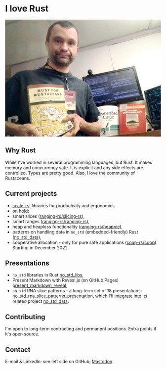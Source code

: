 # I love Rust

![Photo of the author with Rust books and his workstation](working_and_reading_on_rust.jpg)

## Why Rust

While I've worked in several programming languages, but Rust. It makes memory and concurrency safe.
It is explicit and any side effects are controlled. Types are pretty good. Also, I love the
community of Rustaceans.

## Current projects

- <a href="https://github.com/scale-rs/">scale-rs</a>: libraries for productivity and ergonomics
- on hold:
- smart slices (<a href="https://github.com/ranging-rs/slicing-rs">ranging-rs/slicing-rs</a><!--
  [ranging-rs/slicing-rs](https://github.com/ranging-rs/slicing-rs))-->),
- smart ranges (<a href="https://github.com/ranging-rs/ranging-rs">ranging-rs/ranging-rs</a><!--
  [ranging-rs/ranging-rs](https://github.com/ranging-rs/ranging-rs)-->),
- heap and heapless functionality (<a
  href="https://github.com/ranging-rs/heappie">ranging-rs/heappie</a><!--[ranging-rs/heappie](https://github.com/ranging-rs/heappie)-->),
- patterns on handling data in `no_std` (embedded-friendly) Rust (<a
  href="https://github.com/peter-kehl/no_std_data">no_std_data</a><!--[peter-kehl/no_std_data](https://github.com/no_std_data)-->),
- cooperative allocation - only for pure safe applications (<a
  href="https://github.com/coop-rs">coop-rs/coop</a><!--[coop-rs/coop](https://github.com/coop-rs)-->).
  Starting in December 2022.

## Presentations

- `no_std` libraries in Rust [no_std_libs](https://peter-kehl.github.io/no_std_libs),
- Present Markdown with Reveal.js (on GitHub Pages)
  [present_markdown_reveal](https://peter-kehl.github.io/present_markdown_reveal.js/),
- `no_std` RNA slice patterns - a long-term set of 18 presentations:
  [no_std_rna_slice_patterns_presentation](https://github.com/peter-kehl/no_std_rna_slice_patterns_presentation),
  which I'll integrate into its related project <a
  href="https://github.com/peter-kehl/no_std_data">no_std_data</a><!--[no_std_data](https://github.com/peter-kehl/no_std_data)-->.
<!-- [Why declare incompatible `features` in Rust libraries?](https://peter-kehl.github.io/rust_incompatible_features) -->
<!-- https://peter-kehl.github.io/no_std_data/ -->

## Contributing

I'm open to long-term contracting and permanent positions. Extra points if it's open source.

## Contact
E-mail & LinkedIn: see left side on GitHub; <a rel="me"
href="https://hachyderm.io/@peter_kehl">Mastodon</a>.

